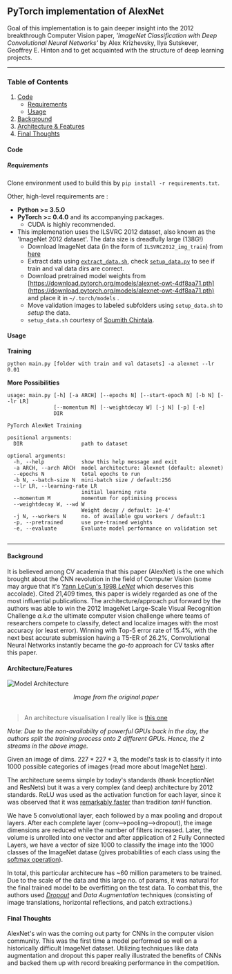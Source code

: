 ## PyTorch implementation of AlexNet

Goal of this implementation is to gain deeper insight into the 2012 breakthrough Computer Vision paper, *'ImageNet Classification with Deep Convolutional Neural Networks'* by Alex Krizhevsky, Ilya Sutskever, Geoffrey E. Hinton and to get acquainted with the structure of deep learning projects.

---

### Table of Contents
1. [Code](#code)
   - [Requirements](#requirements)
   - [Usage](#usage)
2. [Background](#background)
3. [Architecture & Features](#architecturefeatures)
4. [Final Thoughts](#final-thoughts)

#### Code

##### Requirements

Clone environment used to build this by `pip install -r requirements.txt`.

Other, high-level requirements are :

- **Python >= 3.5.0**
- **PyTorch >= 0.4.0** and its accompanying packages.
  - CUDA is highly recommended.
- This implemenation uses the ILSVRC 2012 dataset, also known as the 'ImageNet 2012 dataset'. The data size is dreadfully large (138G!)
  - Download ImageNet data (in the form of `ILSVRC2012_img_train`) from [here](http://www.image-net.org/challenges/LSVRC/2012/)
  -  Extract data using [`extract_data.sh`](extract_data.sh), check [`setup_data.py`](setup_data.py) to see if train and val data dirs are correct.
  -  Download pretrained model weights from [https://download.pytorch.org/models/alexnet-owt-4df8aa71.pth](https://download.pytorch.org/models/alexnet-owt-4df8aa71.pth) and place it in `~/.torch/models` .
  -  Move validation images to labeled subfolders using `setup_data.sh` to *setup* the data.
  - `setup_data.sh` courtesy of [Soumith Chintala](https://github.com/soumith/imagenetloader.torch).

#### Usage

**Training**

`python main.py [folder with train and val datasets] -a alexnet --lr 0.01`

**More Possibilities**

```
usage: main.py [-h] [-a ARCH] [--epochs N] [--start-epoch N] [-b N] [--lr LR]
               [--momentum M] [--weightdecay W] [-j N] [-p] [-e]
               DIR

PyTorch AlexNet Training

positional arguments:
  DIR                   path to dataset

optional arguments:
  -h, --help            show this help message and exit
  -a ARCH, --arch ARCH  model architecture: alexnet (default: alexnet)
  --epochs N            total epochs to run
  -b N, --batch-size N  mini-batch size / default:256
  --lr LR, --learning-rate LR
                        initial learning rate
  --momentum M          momentum for optimising process
  --weightdecay W, --wd W
                        Weight decay / default: 1e-4'
  -j N, --workers N     no. of available gpu workers / default:1
  -p, --pretrained      use pre-trained weights
  -e, --evaluate        Evaluate model performance on validation set


```

---

#### Background

It is believed among CV academia that this paper (AlexNet) is the one which brought about the CNN revolution in the field of Computer Vision (some may argue that it's [Yann LeCun's 1998 *LeNet*](http://yann.lecun.com/exdb/publis/pdf/lecun-01a.pdf) which deserves this accolade).
Cited 21,409 times, this paper is widely regarded as one of the most influential publications. The architecture/approach put forward by the authors was able to win the 2012 ImageNet Large-Scale Visual Recognition Challenge *a.k.a* the ultimate computer vision challenge  where teams of researchers compete to classify, detect and localize images  with the most accuracy (or least error). 
Winning with Top-5 error rate of 15.4%, with the next best accurate submission having a T5-ER of 26.2%, Convolutional Neural Networks instantly became the *go-to* approach for CV tasks after this paper.

#### Architecture/Features

![Model Architecture](https://i.ibb.co/0s7Wwrn/image.png)
<center><i>Image from the original paper</i></center><br>

> An architecture visualisation I really like is [this one](https://neurohive.io/wp-content/uploads/2018/10/AlexNet-1.png.)

*Note: Due to the non-availabilty of powerful GPUs back in the day, the authors split the training process onto 2 different GPUs. Hence, the 2 streams in the above image.*

Given an image of dims. $227*227*3$, the model's task is to classify it into $1000$ possible categories of images (read more about ImageNet [here](http://www.image-net.org/about-overview)). 

The architecture seems simple by today's standards (thank InceptionNet and ResNets) but it was a very complex (and deep) architecture by 2012 standards. ReLU was used as the activation function for each layer, since it was observed that it was [remarkably faster](https://datascience.stackexchange.com/a/23502/80844) than tradition *tanH* function.

We have 5 convolutional layer, each followed by a max pooling and dropout layers. After each complete layer  (conv-->pooling-->dropout), the image dimensions are reduced while the number of filters increased. Later, the volume is unrolled into one vector and after application of 2 Fully Connected Layers, we have a vector of size 1000 to classify the image into the 1000 classes of the ImageNet datase (gives probabilities of each class using the [softmax operation](https://eli.thegreenplace.net/2016/the-softmax-function-and-its-derivative/)).

In total, this particular architecure has ~$60$ million parameters to be trained. Due to the scale of the data and this large no. of params, it was natural for the final trained model to be overfitting on the test data. To combat this, the authors used [*Dropout*](http://www.jmlr.org/papers/volume15/srivastava14a.old/source/srivastava14a.pdf) and *Data Augmentation* techniques (consisting of image translations, horizontal reflections, and patch extractions.)

#### Final Thoughts

AlexNet's win was the coming out party for CNNs in the computer vision community. This was the first time a model performed so well on a historically difficult ImageNet dataset. Utilizing techniques like data augmentation and dropout this paper really illustrated the benefits of CNNs and backed them up with record breaking performance in the competition.